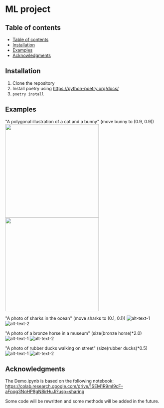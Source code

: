 # ML project

## Table of contents
- [Table of contents](#table-of-contents)
- [Installation](#installation)
- [Examples](#examples)
- [Acknowledgments](#acknowledgments)

## Installation
1. Clone the repository
2. Install poetry using https://python-poetry.org/docs/
3. ```poetry install```

## Examples
"A polygonal illustration of a cat and a bunny" (move bunny to (0.9, 0.9))
<img src="imgs/bunny_orig.jpeg" width="300"/> <img src="imgs/bunny_move1.jpeg" width="300"/> 

"A photo of sharks in the ocean" (move sharks to (0.1, 0.1))
![alt-text-1](imgs/sharks_orig.jpeg "title-1") ![alt-text-2](imgs/sharks_move2.jpeg "title-2")

"A photo of a bronze horse in a museum" (size(bronze horse)*2.0)
![alt-text-1](imgs/horse_orig.jpeg "title-1") ![alt-text-2](imgs/horse_size1.jpeg "title-2")

"A photo of rubber ducks walking on street" (size(rubber ducks)*0.5)
![alt-text-1](imgs/ducks_orig.jpeg "title-1") ![alt-text-2](imgs/ducks_size2.jpeg "title-2")

## Acknowledgments
The Demo.ipynb is based on the following notebook: https://colab.research.google.com/drive/1SEM1R9mI9cF-aFpqg3NqHP8gN8irHuJi?usp=sharing

Some code will be rewritten and some methods will be added in the future.

